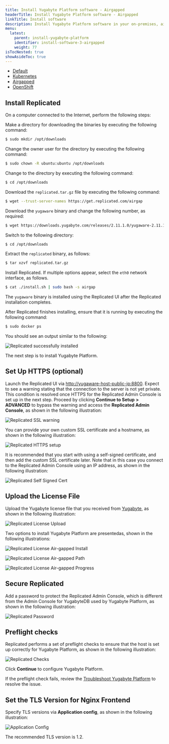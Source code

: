 ```yaml
---
title: Install Yugabyte Platform software - Airgapped
headerTitle: Install Yugabyte Platform software - Airgapped
linkTitle: Install software
description: Install Yugabyte Platform software in your on-premises, airgapped environment.
menu:
  latest:
    parent: install-yugabyte-platform
    identifier: install-software-3-airgapped
    weight: 77
isTocNested: true
showAsideToc: true
---
```

<ul class="nav nav-tabs-alt nav-tabs-yb">

  <li>
    <a href="../default/" class="nav-link">
      <i class="fas fa-cloud"></i>Default</a>
  </li>

  <li>
    <a href="../kubernetes/" class="nav-link">
      <i class="fas fa-cubes" aria-hidden="true"></i>Kubernetes</a>
  </li>

  <li>
    <a href="../airgapped/" class="nav-link active">
      <i class="fas fa-unlink"></i>Airgapped</a>
  </li>

  <li>
    <a href="../openshift/" class="nav-link">
      <i class="fas fa-cubes"></i>OpenShift</a>
  </li>

</ul>

## Install Replicated

On a computer connected to the Internet, perform the following steps:

Make a directory for downloading the binaries by executing the following command:

```sh
$ sudo mkdir /opt/downloads
```

Change the owner user for the directory by executing the following command:

```sh
$ sudo chown -R ubuntu:ubuntu /opt/downloads
```

Change to the directory by executing the following command:

```sh
$ cd /opt/downloads
```

Download the `replicated.tar.gz` file by executing the following command:

```sh
$ wget --trust-server-names https://get.replicated.com/airgap
```

Download the `yugaware` binary and change the following number, as required:

```sh
$ wget https://downloads.yugabyte.com/releases/2.11.1.0/yugaware-2.11.1.0-b305-linux-x86_64.airgap
```

Switch to the following directory:

```sh
$ cd /opt/downloads
```

Extract the `replicated` binary, as follows:

```sh
$ tar xzvf replicated.tar.gz
```

Install Replicated. If multiple options appear, select the `eth0` network interface, as follows.

```sh
$ cat ./install.sh | sudo bash -s airgap
```

The `yugaware` binary is installed using the Replicated UI after the Replicated installation completes.

After Replicated finishes installing, ensure that it is running by executing the following command:

```sh
$ sudo docker ps
```

You should see an output similar to the following:

![Replicated successfully installed](/images/replicated/replicated-success.png)

The next step is to install Yugabyte Platform.

## Set Up HTTPS (optional)

Launch the Replicated UI via [http://yugaware-host-public-ip:8800](http://yugaware-host-public-ip:8800). Expect to see a warning stating that the connection to the server is not yet private. This condition is resolved once HTTPS for the Replicated Admin Console is set up in the next step. Proceed by clicking **Continue to Setup** **>** **ADVANCED** to bypass the warning and access the **Replicated Admin Console**, as shown in the following illustration:

![Replicated SSL warning](/images/replicated/replicated-warning.png)

You can provide your own custom SSL certificate and a hostname, as shown in the following illustration:

![Replicated HTTPS setup](/images/replicated/replicated-https.png)

It is recommended that you start with using a self-signed certificate, and then add the custom SSL certificate later. Note that in this case you connect to the Replicated Admin Console using an IP address, as shown in the following illustration:

![Replicated Self Signed Cert](/images/replicated/replicated-selfsigned.png)

## Upload the License File

Upload the Yugabyte license file that you received from [Yugabyte](https://www.yugabyte.com/platform/#request-trial-form), as shown in the following illustration:

![Replicated License Upload](/images/replicated/replicated-license-upload.png)

Two options to install Yugabyte Platform are presentedas, shown in the following illustrations:

![Replicated License Air-gapped Install](/images/replicated/replicated-license-airgapped-install-option.png)

![Replicated License Air-gapped Path](/images/replicated/replicated-license-airgapped-path.png)

![Replicated License Air-gapped Progress](/images/replicated/replicated-license-airgapped-progress.png)

## Secure Replicated

Add a password to protect the Replicated Admin Console, which is different from the Admin Console for YugabyteDB used by Yugabyte Platform, as shown in the following illustration:

![Replicated Password](/images/replicated/replicated-password.png)

## Preflight checks

Replicated performs a set of preflight checks to ensure that the host is set up correctly for Yugabyte Platform, as shown in the following illustration:

![Replicated Checks](/images/replicated/replicated-checks.png)

Click **Continue** to configure Yugabyte Platform.

If the preflight check fails, review the [Troubleshoot Yugabyte Platform](../../../troubleshoot/) to resolve the issue.

## Set the TLS Version for Nginx Frontend

Specify TLS versions via **Application config**, as shown in the following illustration:

![Application Config](/images/replicated/application-config.png)

The recommended TLS version is 1.2.
